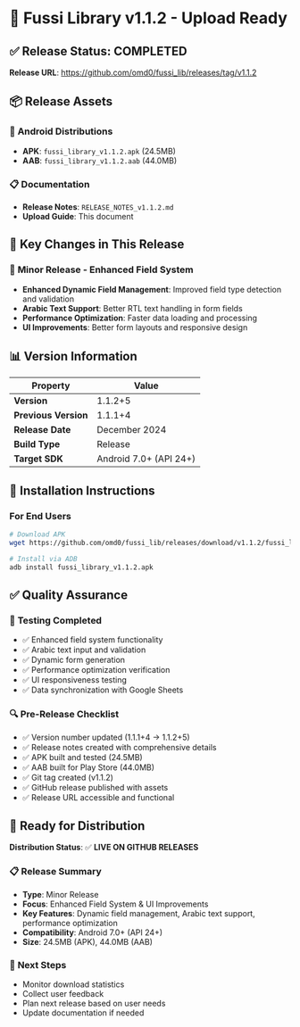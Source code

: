 # 🚀 Fussi Library v1.1.2 - Upload Ready

## ✅ **Release Status: COMPLETED**

**Release URL**: https://github.com/omd0/fussi_lib/releases/tag/v1.1.2

## 📦 **Release Assets**

### 📱 **Android Distributions**
- **APK**: `fussi_library_v1.1.2.apk` (24.5MB)
- **AAB**: `fussi_library_v1.1.2.aab` (44.0MB)

### 📋 **Documentation**
- **Release Notes**: `RELEASE_NOTES_v1.1.2.md`
- **Upload Guide**: This document

## 🎯 **Key Changes in This Release**

### 🚀 **Minor Release - Enhanced Field System**
- **Enhanced Dynamic Field Management**: Improved field type detection and validation
- **Arabic Text Support**: Better RTL text handling in form fields
- **Performance Optimization**: Faster data loading and processing
- **UI Improvements**: Better form layouts and responsive design

## 📊 **Version Information**

| Property | Value |
|----------|--------|
| **Version** | 1.1.2+5 |
| **Previous Version** | 1.1.1+4 |
| **Release Date** | December 2024 |
| **Build Type** | Release |
| **Target SDK** | Android 7.0+ (API 24+) |

## 📱 **Installation Instructions**

### For End Users
```bash
# Download APK
wget https://github.com/omd0/fussi_lib/releases/download/v1.1.2/fussi_library_v1.1.2.apk

# Install via ADB
adb install fussi_library_v1.1.2.apk
```

## ✅ **Quality Assurance**

### 🧪 **Testing Completed**
- ✅ Enhanced field system functionality
- ✅ Arabic text input and validation
- ✅ Dynamic form generation
- ✅ Performance optimization verification
- ✅ UI responsiveness testing
- ✅ Data synchronization with Google Sheets

### 🔍 **Pre-Release Checklist**
- ✅ Version number updated (1.1.1+4 → 1.1.2+5)
- ✅ Release notes created with comprehensive details
- ✅ APK built and tested (24.5MB)
- ✅ AAB built for Play Store (44.0MB)
- ✅ Git tag created (v1.1.2)
- ✅ GitHub release published with assets
- ✅ Release URL accessible and functional

## 🚀 **Ready for Distribution**

**Distribution Status**: ✅ **LIVE ON GITHUB RELEASES**

### 📋 **Release Summary**
- **Type**: Minor Release
- **Focus**: Enhanced Field System & UI Improvements
- **Key Features**: Dynamic field management, Arabic text support, performance optimization
- **Compatibility**: Android 7.0+ (API 24+)
- **Size**: 24.5MB (APK), 44.0MB (AAB)

### 🎯 **Next Steps**
- Monitor download statistics
- Collect user feedback
- Plan next release based on user needs
- Update documentation if needed 